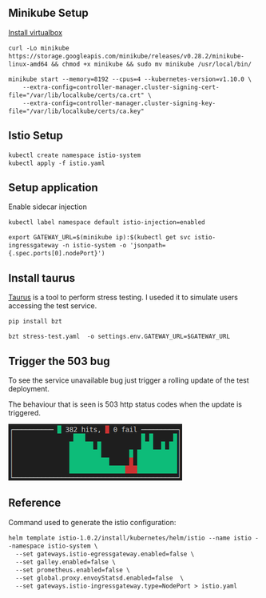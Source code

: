 
## Minikube Setup

[Install virtualbox](https://www.virtualbox.org/wiki/Linux_Downloads)

```
curl -Lo minikube https://storage.googleapis.com/minikube/releases/v0.28.2/minikube-linux-amd64 && chmod +x minikube && sudo mv minikube /usr/local/bin/
```

```
minikube start --memory=8192 --cpus=4 --kubernetes-version=v1.10.0 \
    --extra-config=controller-manager.cluster-signing-cert-file="/var/lib/localkube/certs/ca.crt" \
    --extra-config=controller-manager.cluster-signing-key-file="/var/lib/localkube/certs/ca.key"
```

## Istio Setup

```
kubectl create namespace istio-system
kubectl apply -f istio.yaml
```

## Setup application
Enable sidecar injection
```
kubectl label namespace default istio-injection=enabled
```

```
export GATEWAY_URL=$(minikube ip):$(kubectl get svc istio-ingressgateway -n istio-system -o 'jsonpath={.spec.ports[0].nodePort}')
```
## Install taurus

[Taurus](https://gettaurus.org/) is a tool to perform stress testing. I useded it to simulate users accessing the test service.

```
pip install bzt
```

```
bzt stress-test.yaml  -o settings.env.GATEWAY_URL=$GATEWAY_URL
```

## Trigger the 503 bug

To see the service unavailable bug just trigger a rolling update of the test deployment.

The behaviour that is seen is 503 http status codes when the update is triggered.

![](images/status-codes.png)

## Reference

Command used to generate the istio configuration:

```
helm template istio-1.0.2/install/kubernetes/helm/istio --name istio --namespace istio-system \
  --set gateways.istio-egressgateway.enabled=false \
  --set galley.enabled=false \
  --set prometheus.enabled=false \
  --set global.proxy.envoyStatsd.enabled=false  \
  --set gateways.istio-ingressgateway.type=NodePort > istio.yaml
```
